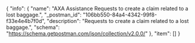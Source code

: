 {
  "info": {
    "name": "AXA Assistance Requests to create a claim related to a lost baggage.",
    "_postman_id": "106bb550-84a4-4342-99f8-f33e4e4b7f0d",
    "description": "Requests to create a claim related to a lost baggage.",
    "schema": "https://schema.getpostman.com/json/collection/v2.0.0/"
  },
  "item": []
}